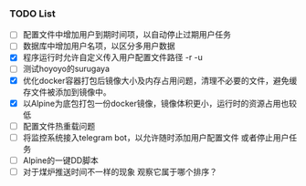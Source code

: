
### TODO List
- [ ] 配置文件中增加用户到期时间项，以自动停止过期用户任务
- [ ] 数据库中增加用户名项，以区分多用户数据
- [x] 程序运行时允许自定义传入用户配置文件路径 -r -u
- [ ] 测试hoyoyo的surugaya
- [x] 优化docker容器打包后镜像大小及内存占用问题，清理不必要的文件，避免缓存文件被添加到镜像中。
- [x] 以Alpine为底包打包一份docker镜像，镜像体积更小，运行时的资源占用也较低
- [ ] 配置文件热重载问题
- [ ] 将监控系统接入telegram bot，以允许随时添加用户配置文件 或者停止用户任务
- [ ] Alpine的一键DD脚本
- [ ] 对于煤炉推送时间不一样的现象 观察它属于哪个排序？